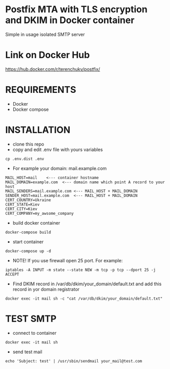 # Postfix MTA with TLS encryption and DKIM in Docker container
Simple in usage isolated SMTP server

# Link on Docker Hub
https://hub.docker.com/r/terenchukv/postfix/

# REQUIREMENTS
- Docker
- Docker compose 

# INSTALLATION 
- clone this repo
- copy and edit .env file with yours variables
```
cp .env.dist .env
``` 

- For example your domain: mail.example.com
```
MAIL_HOST=mail    <--- container hostname
MAIL_DOMAIN=example.com  <--- domain name which point A record to your host
MAIL_SENDERS=mail.example.com <--- MAIL_HOST + MAIL_DOMAIN
SENDER_HOST=mail.example.com  <--- MAIL_HOST + MAIL_DOMAIN
CERT_COUNTRY=Ukraine
CERT_STATE=Kiev
CERT_CITY=Kiev
CERT_COMPANY=my_awsome_company
```

- build docker container
```
docker-compose build
```
- start container
```
docker-compose up -d
```

- NOTE! If you use firewall open 25 port. For example:
```
iptables -A INPUT -m state --state NEW -m tcp -p tcp --dport 25 -j ACCEPT
```

- Find DKIM record in /var/db/dkim/your_domain/default.txt and add this record in yor domain registrator
```
docker exec -it mail sh -c "cat /var/db/dkim/your_domain/default.txt"
```

# TEST SMTP
- connect to container
```
docker exec -it mail sh
```
- send test mail
```
echo 'Subject: test' | /usr/sbin/sendmail your_mail@test.com
```


